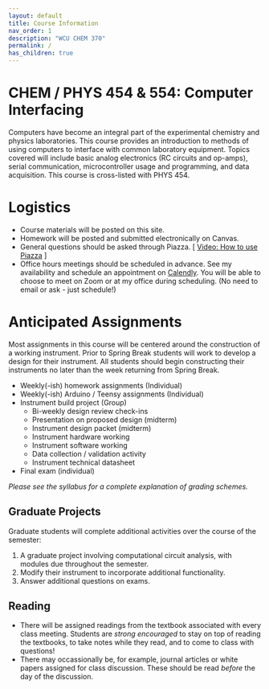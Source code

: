 ```yaml
---
layout: default
title: Course Information
nav_order: 1
description: "WCU CHEM 370"
permalink: /
has_children: true
---
```



# CHEM / PHYS 454 & 554: Computer Interfacing

Computers have become an integral part of the experimental chemistry and physics laboratories.  This course provides an introduction to methods of using computers to interface with common laboratory equipment.  Topics covered will include basic analog electronics (RC circuits and op-amps), serial communication, microcontroller usage and programming, and data acquisition. This course is cross-listed with PHYS 454.

# Logistics

- Course materials will be posted on this site.
- Homework will be posted and submitted electronically on Canvas.    
- General questions should be asked through Piazza.   [ [Video: How to use Piazza](https://wcu.hosted.panopto.com/Panopto/Pages/Viewer.aspx?id=0abad82d-58e0-49c9-aa39-acb8012e0a2e) ]
- Office hours meetings should be scheduled in advance. See my availability and schedule an appointment on [Calendly](https://calendly.com/drfischer/office-hours). You will be able to choose to meet on Zoom or at my office during scheduling.  (No need to email or ask - just schedule!)

# Anticipated Assignments

Most assignments in this course will be centered around the construction of a working instrument.  Prior to Spring Break students will work to develop a design for their instrument.  All students should begin constructing their instruments no later than the week returning from Spring Break.

- Weekly(-ish) homework assignments (Individual)
- Weekly(-ish) Arduino / Teensy assignments (Individual)
- Instrument build project (Group)
	- Bi-weekly design review check-ins
	- Presentation on proposed design (midterm)
	- Instrument design packet (midterm)
	- Instrument hardware working
	- Instrument software working
	- Data collection / validation activity
	- Instrument technical datasheet
- Final exam (individual)

*Please see the syllabus for a complete explanation of grading schemes.*

## Graduate Projects

Graduate students will complete additional activities over the course of the semester:

1. A graduate project involving computational circuit analysis, with modules due throughout the semester.
1. Modify their instrument to incorporate additional functionality.
1. Answer additional questions on exams.

## Reading

- There will be assigned readings from the textbook associated with every class meeting.  Students are *strong encouraged* to stay on top of reading the textbooks, to take notes while they read, and to come to class with questions!
- There may occassionally be, for example, journal articles or white papers assigned for class discussion.  These should be read *before* the day of the discussion.
